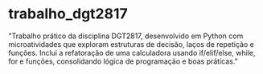 # trabalho_dgt2817
"Trabalho prático da disciplina DGT2817, desenvolvido em Python com microatividades que exploram estruturas de decisão, laços de repetição e funções. Inclui a refatoração de uma calculadora usando if/elif/else, while, for e funções, consolidando lógica de programação e boas práticas."

